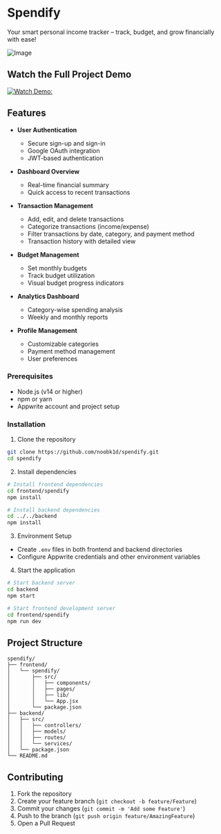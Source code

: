 # Spendify

Your smart personal income tracker – track, budget, and grow financially with ease!

![Image](https://github.com/user-attachments/assets/869b79ad-6b77-4c5d-8c2e-7a1518034f05)

##  Watch the Full Project Demo
[![Watch Demo:](📼)](https://drive.google.com/file/d/1eYr6fqgbb_ijh8oiBe1wDIGYiyyLY3hf/view?usp=sharing)

## Features

- **User Authentication**

  - Secure sign-up and sign-in
  - Google OAuth integration
  - JWT-based authentication

- **Dashboard Overview**

  - Real-time financial summary
  - Quick access to recent transactions

- **Transaction Management**

  - Add, edit, and delete transactions
  - Categorize transactions (income/expense)
  - Filter transactions by date, category, and payment method
  - Transaction history with detailed view

- **Budget Management**

  - Set monthly budgets
  - Track budget utilization
  - Visual budget progress indicators

- **Analytics Dashboard**

  - Category-wise spending analysis
  - Weekly and monthly reports

- **Profile Management**
  - Customizable categories
  - Payment method management
  - User preferences

### Prerequisites

- Node.js (v14 or higher)
- npm or yarn
- Appwrite account and project setup

### Installation

1. Clone the repository

```bash
git clone https://github.com/noobk1d/spendify.git
cd spendify
```

2. Install dependencies

```bash
# Install frontend dependencies
cd frontend/spendify
npm install

# Install backend dependencies
cd ../../backend
npm install
```

3. Environment Setup

- Create `.env` files in both frontend and backend directories
- Configure Appwrite credentials and other environment variables

4. Start the application

```bash
# Start backend server
cd backend
npm start

# Start frontend development server
cd frontend/spendify
npm run dev
```

## Project Structure

```
spendify/
├── frontend/
│   └── spendify/
│       ├── src/
│       │   ├── components/
│       │   ├── pages/
│       │   ├── lib/
│       │   └── App.jsx
│       └── package.json
├── backend/
│   ├── src/
│   │   ├── controllers/
│   │   ├── models/
│   │   ├── routes/
│   │   └── services/
│   └── package.json
└── README.md
```

<!-- ## API Documentation

### Authentication

- POST `/api/auth/signup` - User registration
- POST `/api/auth/signin` - User login
- POST `/api/auth/google` - Google OAuth authentication

### Transactions -->

## Contributing

1. Fork the repository
2. Create your feature branch (`git checkout -b feature/Feature`)
3. Commit your changes (`git commit -m 'Add some Feature'`)
4. Push to the branch (`git push origin feature/AmazingFeature`)
5. Open a Pull Request
